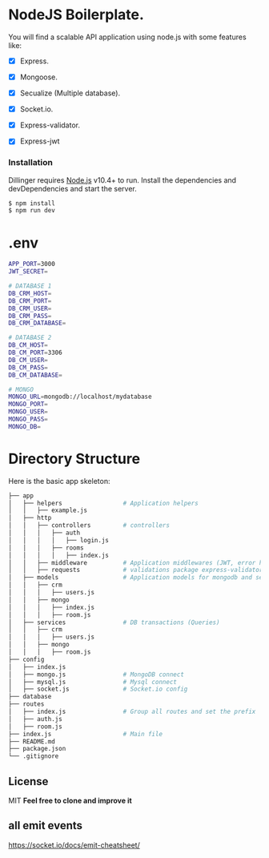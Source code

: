 # NodeJS Boilerplate.

You will find a scalable API application using node.js with some features like:

- [x] Express.
- [x] Mongoose.
- [x] Secualize (Multiple database).
- [x] Socket.io.
- [x] Express-validator.
- [x] Express-jwt


### Installation
Dillinger requires [Node.js](https://nodejs.org/) v10.4+ to run.
Install the dependencies and devDependencies and start the server.
```sh
$ npm install
$ npm run dev
```

# .env
```sh
APP_PORT=3000
JWT_SECRET=

# DATABASE 1
DB_CRM_HOST=
DB_CRM_PORT=
DB_CRM_USER=
DB_CRM_PASS=
DB_CRM_DATABASE=

# DATABASE 2
DB_CM_HOST=
DB_CM_PORT=3306
DB_CM_USER=
DB_CM_PASS=
DB_CM_DATABASE=

# MONGO
MONGO_URL=mongodb://localhost/mydatabase
MONGO_PORT=
MONGO_USER=
MONGO_PASS=
MONGO_DB=
```

# Directory Structure
Here is the basic app skeleton:
```bash
├── app
│   ├── helpers                 # Application helpers
│   │   ├── example.js
│   ├── http                     
│   │   ├── controllers         # controllers
│   │   │   ├── auth
│   │   │   │   ├── login.js
│   │   │   ├── rooms
│   │   │   │   ├── index.js
│   │   ├── middleware          # Application middlewares (JWT, error handle)
│   │   ├── requests            # validations package express-validator
│   ├── models                  # Application models for mongodb and secualize (mysql)
│   │   ├── crm
│   │   │   ├── users.js
│   │   ├── mongo
│   │   │   ├── index.js
│   │   │   ├── room.js
│   ├── services                # DB transactions (Queries)
│   │   ├── crm
│   │   │   ├── users.js
│   │   ├── mongo
│   │   │   ├── room.js
├── config
│   ├── index.js                
│   ├── mongo.js                # MongoDB connect
│   ├── mysql.js                # Mysql connect
│   ├── socket.js               # Socket.io config
├── database
├── routes
│   ├── index.js                # Group all routes and set the prefix
│   ├── auth.js                 
│   ├── room.js
├── index.js                    # Main file
├── README.md
├── package.json
└── .gitignore
```

License
----
MIT
**Feel free to clone and improve it**

## all emit events
https://socket.io/docs/emit-cheatsheet/